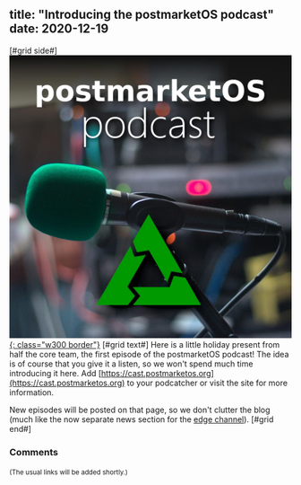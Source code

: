 title: "Introducing the postmarketOS podcast"
date: 2020-12-19
---

[#grid side#]
[![](/static/img/2020-12/podcast.jpg){: class="w300 border"}](/static/img/2020-12/podcast.jpg)
[#grid text#]
Here is a little holiday present from half the core team, the first episode of
the postmarketOS podcast! The idea is of course that you give it a listen, so
we won't spend much time introducing it here. Add
[https://cast.postmarketos.org](https://cast.postmarketos.org) to your
podcatcher or visit the site for more information.

New episodes will be posted on that page, so we don't clutter the blog (much
like the now separate news section for the
[edge channel](/blog/2020/11/30/postmarketOS-in-2020-11-part-2/#news-section-for-the-edge-channel)).
[#grid end#]

### Comments

<small>(The usual links will be added shortly.)</small>
